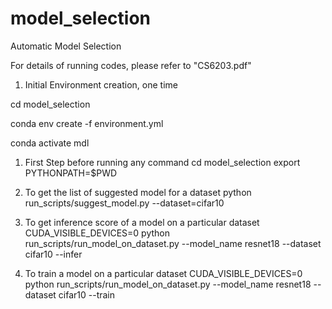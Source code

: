 # model_selection

Automatic Model Selection

For details of running codes, please refer to "CS6203.pdf"

1. Initial Environment creation, one time

cd model_selection

conda env create -f environment.yml

conda activate mdl

1. First Step before running any command
cd model_selection
export PYTHONPATH=$PWD

2. To get the list of suggested model for a dataset
python run_scripts/suggest_model.py --dataset=cifar10

3. To get inference score of a model on a particular dataset
CUDA_VISIBLE_DEVICES=0 python run_scripts/run_model_on_dataset.py --model_name resnet18 --dataset cifar10 --infer 

4. To train a model on a particular dataset
CUDA_VISIBLE_DEVICES=0 python run_scripts/run_model_on_dataset.py --model_name resnet18 --dataset cifar10 --train

